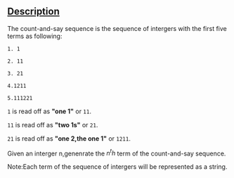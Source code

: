 ## [Description](https://leetcode.com/problems/count-and-say/description/)

The count-and-say sequence is the sequence of intergers with the first five terms as following:

```
1. 1

2. 11

3. 21

4.1211

5.111221
```

`1` is read off as **"one 1"** or `11`.

`11` is read off as **"two 1s"** or `21`.

`21` is read off as **"one 2,the one 1"** or `1211`.

Given an interger n,genenrate the $n^th$ term of the count-and-say sequence.

Note:Each term of the sequence of intergers will be represented as a string.


